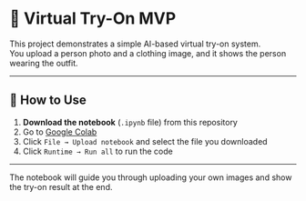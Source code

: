 # 👕 Virtual Try-On MVP

This project demonstrates a simple AI-based virtual try-on system.  
You upload a person photo and a clothing image, and it shows the person wearing the outfit.

---

## 🚀 How to Use

1. **Download the notebook** (`.ipynb` file) from this repository
2. Go to [Google Colab](https://colab.research.google.com/)
3. Click `File → Upload notebook` and select the file you downloaded
4. Click `Runtime → Run all` to run the code

---

The notebook will guide you through uploading your own images and show the try-on result at the end.

